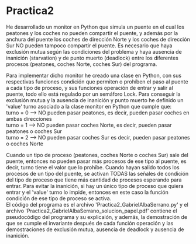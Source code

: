 # Practica2
He desarrollado un monitor en Python que simula un puente en el cual los peatones y los coches no pueden compartir el puente, y además por la anchura del puente los coches de dirección Norte y los coches de dirección Sur NO pueden tampoco compartir el puente. Es necesario que haya exclusión mutua según las condiciones del problema y haya ausencia de inanición (starvation) y de punto muerto (deadlock) entre los diferentes procesos (peatones, coches Norte, coches Sur) del programa.    

Para implementar dicho monitor he creado una clase en Python, con sus respectivas funciones condición que permiten o prohíben el paso al puente a cada tipo de proceso, y sus funciones operación de entrar y salir al puente, todo ello está regulado por un semáforo Lock. Para conseguir la exclusión mutua y la ausencia de inanición y punto muerto he definido un 'value' turno asociado a la clase monitor en Python que cumple que:   
  turno = 0 --> NO pueden pasar peatones, es decir, pueden pasar coches en ambas direcciones    
  turno = 1 --> NO pueden pasar coches Norte, es decir, pueden pasar peatones o coches Sur    
  turno = 2 --> NO pueden pasar coches Sur es decir, pueden pasar peatones o coches Norte   
  
Cuando un tipo de proceso (peatones, coches Norte o coches Sur) sale del puente, entonces no pueden pasar más procesos de ese tipo al puente, es decir, turno tiene el valor que lo prohíbe. Cuando hayan salido todos los procesos de un tipo del puente, se activan TODAS las señales de condición del tipo de proceso que tiene más cantidad de procesos esperando para entrar. Para evitar la inanición, si hay un único tipo de proceso que quiera entrar y el 'value' turno lo impide, entonces en este caso la función condición de ese tipo de proceso se activa.   
El código del programa es el archivo 'Practica2_GabrielAlbaSerrano.py' y el archivo 'Practica2_GabrielAlbaSerrano_solucion_papel.pdf' contiene el pseudocódigo del programa y su explicaión, y además, la demostración de que se cumple el invariante después de cada función operación y las demostraciones de exclusión mutua, ausencia de deadlock y ausencia de inanición.
